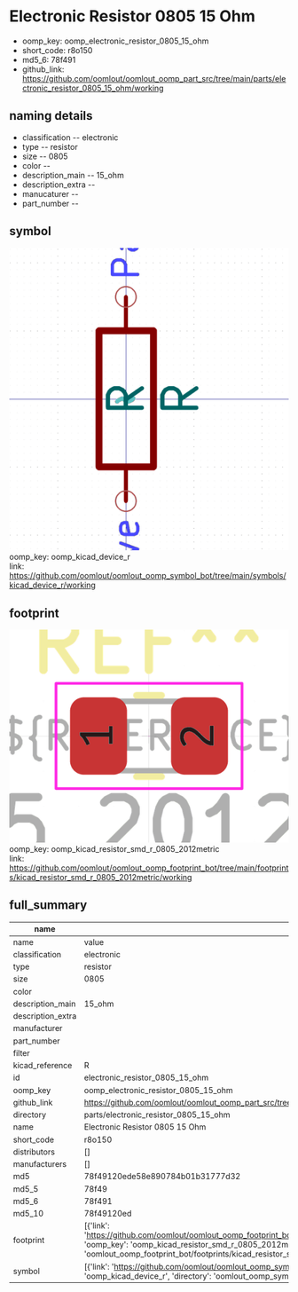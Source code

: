 # Electronic Resistor 0805 15 Ohm

  
* oomp_key: oomp_electronic_resistor_0805_15_ohm 
* short_code: r8o150
* md5_6: 78f491  
* github_link: https://github.com/oomlout/oomlout_oomp_part_src/tree/main/parts/electronic_resistor_0805_15_ohm/working  
## naming details
* classification -- electronic
* type -- resistor
* size -- 0805
* color -- 
* description_main -- 15_ohm
* description_extra -- 
* manucaturer -- 
* part_number -- 



## symbol

![](symbol/0/working/working_600.png)  
oomp_key: oomp_kicad_device_r  
link: https://github.com/oomlout/oomlout_oomp_symbol_bot/tree/main/symbols/kicad_device_r/working  

## footprint

![](footprint/0/working/working_600.png)  
oomp_key: oomp_kicad_resistor_smd_r_0805_2012metric  
link: https://github.com/oomlout/oomlout_oomp_footprint_bot/tree/main/footprints/kicad_resistor_smd_r_0805_2012metric/working  

## full_summary
| name | value | 
| --- | --- | 
| name | value | 
| classification | electronic | 
| type | resistor | 
| size | 0805 | 
| color |  | 
| description_main | 15_ohm | 
| description_extra |  | 
| manufacturer |  | 
| part_number |  | 
| filter |  | 
| kicad_reference | R | 
| id | electronic_resistor_0805_15_ohm | 
| oomp_key | oomp_electronic_resistor_0805_15_ohm | 
| github_link | https://github.com/oomlout/oomlout_oomp_part_src/tree/main/parts/electronic_resistor_0805_15_ohm/working | 
| directory | parts/electronic_resistor_0805_15_ohm | 
| name | Electronic Resistor 0805 15 Ohm | 
| short_code | r8o150 | 
| distributors | [] | 
| manufacturers | [] | 
| md5 | 78f49120ede58e890784b01b31777d32 | 
| md5_5 | 78f49 | 
| md5_6 | 78f491 | 
| md5_10 | 78f49120ed | 
| footprint | [{'link': 'https://github.com/oomlout/oomlout_oomp_footprint_bot/tree/main/foootprntss/kicad_resistor_smd_r_0805_2012metric', 'oomp_key': 'oomp_kicad_resistor_smd_r_0805_2012metric', 'directory': 'oomlout_oomp_footprint_bot/footprints/kicad_resistor_smd_r_0805_2012metric//working/working.kicad_mod'}] | 
| symbol | [{'link': 'https://github.com/oomlout/oomlout_oomp_symbol_bot/tree/main/symbols/kicad_device_r', 'oomp_key': 'oomp_kicad_device_r', 'directory': 'oomlout_oomp_symbol_bot/symbols/kicad_device_r//working/working.kicad_sym'}] | 
